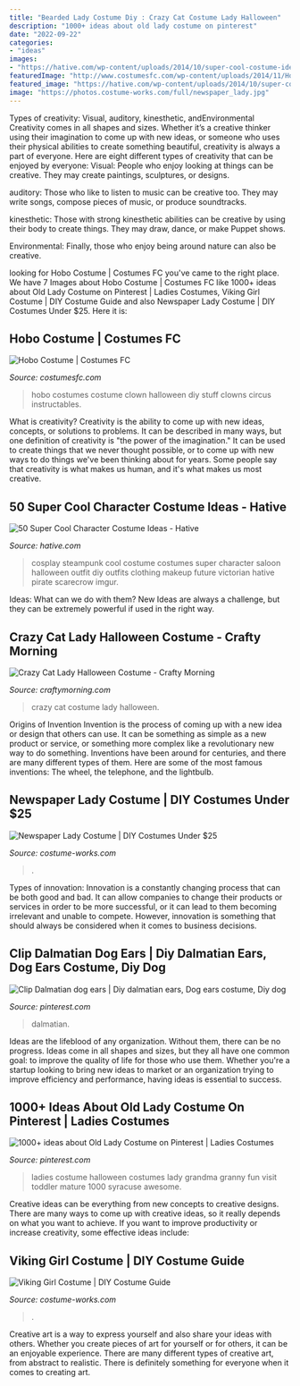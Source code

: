```yaml
---
title: "Bearded Lady Costume Diy : Crazy Cat Costume Lady Halloween"
description: "1000+ ideas about old lady costume on pinterest"
date: "2022-09-22"
categories:
- "ideas"
images:
- "https://hative.com/wp-content/uploads/2014/10/super-cool-costume-ideas/14-saloon-girl-costume.jpg"
featuredImage: "http://www.costumesfc.com/wp-content/uploads/2014/11/Hobo-Costumes.jpg"
featured_image: "https://hative.com/wp-content/uploads/2014/10/super-cool-costume-ideas/14-saloon-girl-costume.jpg"
image: "https://photos.costume-works.com/full/newspaper_lady.jpg"
---
```



Types of creativity: Visual, auditory, kinesthetic, andEnvironmental
Creativity comes in all shapes and sizes. Whether it’s a creative thinker using their imagination to come up with new ideas, or someone who uses their physical abilities to create something beautiful, creativity is always a part of everyone. Here are eight different types of creativity that can be enjoyed by everyone: 
Visual: People who enjoy looking at things can be creative. They may create paintings, sculptures, or designs.

 auditory: Those who like to listen to music can be creative too. They may write songs, compose pieces of music, or produce soundtracks.

kinesthetic: Those with strong kinesthetic abilities can be creative by using their body to create things. They may draw, dance, or make Puppet shows.

Environmental: Finally, those who enjoy being around nature can also be creative.

	

		
looking for Hobo Costume | Costumes FC you've came to the right place. We have 7 Images about Hobo Costume | Costumes FC like 1000+ ideas about Old Lady Costume on Pinterest | Ladies Costumes, Viking Girl Costume | DIY Costume Guide and also Newspaper Lady Costume | DIY Costumes Under $25. Here it is:
		
    
## Hobo Costume | Costumes FC

<img loading=lazy src="http://www.costumesfc.com/wp-content/uploads/2014/11/Hobo-Costumes.jpg" onerror="this.onerror=null;this.src='https://tse2.mm.bing.net/th?id=OIP.8I5-bnA4aHUXGdf-y75yHwAAAA&amp;pid=15.1';" alt="Hobo Costume | Costumes FC">

_Source: costumesfc.com_

>hobo costumes costume clown halloween diy stuff clowns circus instructables. 

	

What is creativity?
Creativity is the ability to come up with new ideas, concepts, or solutions to problems. It can be described in many ways, but one definition of creativity is "the power of the imagination." It can be used to create things that we never thought possible, or to come up with new ways to do things we've been thinking about for years. Some people say that creativity is what makes us human, and it's what makes us most creative.

    
## 50 Super Cool Character Costume Ideas - Hative

<img loading=lazy src="https://hative.com/wp-content/uploads/2014/10/super-cool-costume-ideas/14-saloon-girl-costume.jpg" onerror="this.onerror=null;this.src='https://tse1.mm.bing.net/th?id=OIP.AHrSzGtDCcYm-TvFSdASjgHaMq&amp;pid=15.1';" alt="50 Super Cool Character Costume Ideas - Hative">

_Source: hative.com_

>cosplay steampunk cool costume costumes super character saloon halloween outfit diy outfits clothing makeup future victorian hative pirate scarecrow imgur. 

	

Ideas: What can we do with them?
New Ideas are always a challenge, but they can be extremely powerful if used in the right way.

    
## Crazy Cat Lady Halloween Costume - Crafty Morning

<img loading=lazy src="https://www.craftymorning.com/wp-content/uploads/2016/09/crazy-cat-lady-halloween-costume.png" onerror="this.onerror=null;this.src='https://tse2.mm.bing.net/th?id=OIP.FbDgSYrnt3lh7yeXddlGvwHaK_&amp;pid=15.1';" alt="Crazy Cat Lady Halloween Costume - Crafty Morning">

_Source: craftymorning.com_

>crazy cat costume lady halloween. 

	

Origins of Invention
Invention is the process of coming up with a new idea or design that others can use. It can be something as simple as a new product or service, or something more complex like a revolutionary new way to do something. Inventions have been around for centuries, and there are many different types of them. Here are some of the most famous inventions: The wheel, the telephone, and the lightbulb.

    
## Newspaper Lady Costume | DIY Costumes Under $25

<img loading=lazy src="https://photos.costume-works.com/full/newspaper_lady.jpg" onerror="this.onerror=null;this.src='https://tse3.mm.bing.net/th?id=OIP._Hys7LTixTFBYsHFUNOMzwHaLH&amp;pid=15.1';" alt="Newspaper Lady Costume | DIY Costumes Under $25">

_Source: costume-works.com_

>. 

	

Types of innovation:
Innovation is a constantly changing process that can be both good and bad. It can allow companies to change their products or services in order to be more successful, or it can lead to them becoming irrelevant and unable to compete. However, innovation is something that should always be considered when it comes to business decisions.

    
## Clip Dalmatian Dog Ears | Diy Dalmatian Ears, Dog Ears Costume, Diy Dog

<img loading=lazy src="https://i.pinimg.com/originals/aa/d7/9d/aad79dec1392b45278b527ba84f4dd22.jpg" onerror="this.onerror=null;this.src='https://tse2.mm.bing.net/th?id=OIP.gTrgFyuU8_1I1OF5DRltrwHaJ4&amp;pid=15.1';" alt="Clip Dalmatian dog ears | Diy dalmatian ears, Dog ears costume, Diy dog">

_Source: pinterest.com_

>dalmatian. 

	

Ideas are the lifeblood of any organization. Without them, there can be no progress. Ideas come in all shapes and sizes, but they all have one common goal: to improve the quality of life for those who use them. Whether you're a startup looking to bring new ideas to market or an organization trying to improve efficiency and performance, having ideas is essential to success.

    
## 1000+ Ideas About Old Lady Costume On Pinterest | Ladies Costumes

<img loading=lazy src="https://i.pinimg.com/736x/b9/28/d7/b928d7ce5a04045155d252a2638c5026--ladies-halloween-costumes-costumes-kids.jpg" onerror="this.onerror=null;this.src='https://tse4.mm.bing.net/th?id=OIP.qVFFPP4DiIwSjQUmSi7swAAAAA&amp;pid=15.1';" alt="1000+ ideas about Old Lady Costume on Pinterest | Ladies Costumes">

_Source: pinterest.com_

>ladies costume halloween costumes lady grandma granny fun visit toddler mature 1000 syracuse awesome. 

	

Creative ideas can be everything from new concepts to creative designs. There are many ways to come up with creative ideas, so it really depends on what you want to achieve. If you want to improve productivity or increase creativity, some effective ideas include:

    
## Viking Girl Costume | DIY Costume Guide

<img loading=lazy src="https://photos.costume-works.com/full/viking_girl.jpg" onerror="this.onerror=null;this.src='https://tse2.mm.bing.net/th?id=OIP.TIcIucb0JCql8EPwEkagNgHaKH&amp;pid=15.1';" alt="Viking Girl Costume | DIY Costume Guide">

_Source: costume-works.com_

>. 

	

Creative art is a way to express yourself and also share your ideas with others. Whether you create pieces of art for yourself or for others, it can be an enjoyable experience. There are many different types of creative art, from abstract to realistic. There is definitely something for everyone when it comes to creating art.


